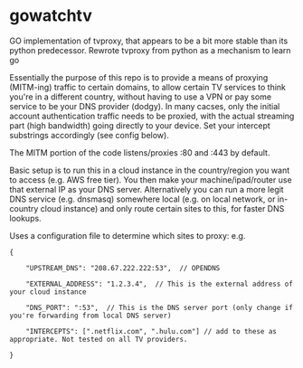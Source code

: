 # gowatchtv
GO implementation of tvproxy, that appears to be a bit more stable than its python predecessor.
Rewrote tvproxy from python as a mechanism to learn go

Essentially the purpose of this repo is to provide a means of proxying (MITM-ing) traffic to certain domains, to allow certain TV services to think you're in a different country, without having to use a VPN or pay some service to be your DNS provider (dodgy). In many cacses, only the initial account authentication traffic needs to be proxied, with the actual streaming part (high bandwidth) going directly to your device. Set your intercept substrings accordingly (see config below). 

The MITM portion of the code listens/proxies :80 and :443 by default.

Basic setup is to run this in a cloud instance in the country/region you want to access (e.g. AWS free tier). You then make your machine/ipad/router use that external IP as your DNS server. Alternatively you can run a more legit DNS service (e.g. dnsmasq) somewhere local (e.g. on local network, or in-country cloud instance) and only route certain sites to this, for faster DNS lookups.

Uses a configuration file to determine which sites to proxy:
e.g.

```
{

	"UPSTREAM_DNS": "208.67.222.222:53",  // OPENDNS
	
	"EXTERNAL_ADDRESS": "1.2.3.4",  // This is the external address of your cloud instance
	
	"DNS_PORT": ":53",  // This is the DNS server port (only change if you're forwarding from local DNS server)
	
	"INTERCEPTS": [".netflix.com", ".hulu.com"] // add to these as appropriate. Not tested on all TV providers.
	
}
```
